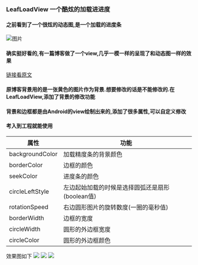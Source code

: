 ### LeafLoadView 一个酷炫的加载进进度
#### 之前看到了一个很炫的动态图,是一个加载的进度条
![图片](https://raw.githubusercontent.com/Ajian-studio/GALeafLoading/master/raw/leaf_loading_readme.gif)
#### 确实挺好看的,有一篇博客做了一个view,几乎一模一样的呈现了和动态图一样的效果
[链接看原文](https://github.com/Ajian-studio/GALeafLoading)
#### 原博客背景用的是一张黄色的图片作为背景.想要修改的话是不能修改的.在LeafLoadView,添加了背景的修改功能
#### 背景和边框都是由Android的view绘制出来的,添加了很多属性,可以自定义修改
#### 考入到工程就能使用
| 属性            | 功能   | 
| ------------------- | ---- |
|backgroundColor | 加载精度条的背景颜色|
|borderColor |边框的颜色|
|seekColor|进度条的颜色|
|circleLeftStyle|左边起始加载的时候是选择圆弧还是扇形(boolean值)|
|rotationSpeed|右边圆形图片的旋转数度(一圈的毫秒值)|
|borderWidth |边框的宽度|
|circleWidth|圆形的外边框宽度|
|circleColor|圆形的外边框颜色|
效果图如下
![](http://upload-images.jianshu.io/upload_images/3001453-22114a513f7bc663.jpg?imageMogr2/auto-orient/strip%7CimageView2/2/w/1240)
![](http://upload-images.jianshu.io/upload_images/3001453-9431f1f5bf717da9.jpg?imageMogr2/auto-orient/strip%7CimageView2/2/w/1240)
![](http://upload-images.jianshu.io/upload_images/3001453-6fe04582ea517d2f.jpg?imageMogr2/auto-orient/strip%7CimageView2/2/w/1240)
